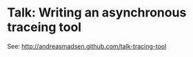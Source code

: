 # Talk: Writing an asynchronous traceing tool

See: http://andreasmadsen.github.com/talk-tracing-tool

